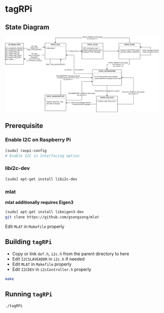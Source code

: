 # tagRPi

## State Diagram

![](../_state-diagram/tag.png)

## Prerequisite

### Enable I2C on Raspberry Pi

```sh
[sudo] raspi-config
# Enable I2C in Interfacing option
```

### libi2c-dev

```sh
[sudo] apt-get install libi2c-dev
```

### mlat

**mlat additionally requires Eigen3**

```sh
[sudo] apt-get install libeigen3-dev
git clone https://github.com/gsongsong/mlat
```
Edit `MLAT` in `Makefile` properly

## Building `tagRPi`

- Copy or link `def.h`, `i2c.h` from the parent directory to here
- Edit `I2CSLAVEADDR` in `i2c.h` if needed
- Edit `MLAT` in `Makefile` properly
- Edit `I2CDEV` in `i2cController.h` properly

```sh
make
```


## Running `tagRPi`

```sh
./tagRPi
```
